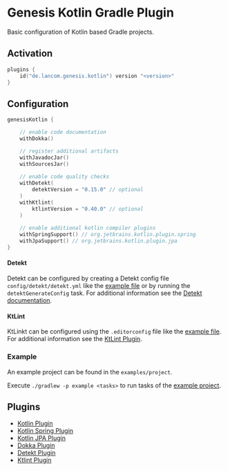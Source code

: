 # Genesis Kotlin Gradle Plugin

Basic configuration of Kotlin based Gradle projects. 

## Activation
```kotlin 
plugins {
    id("de.lancom.genesis.kotlin") version "<version>"
}
```

## Configuration
```kotlin 
genesisKotlin {

    // enable code documentation 
    withDokka()

    // register additional artifacts
    withJavadocJar() 
    withSourcesJar()
    
    // enable code quality checks
    withDetekt(
        detektVersion = "0.15.0" // optional
    )
    withKtlint(
        ktlintVersion = "0.40.0" // optional
    )
    
    // enable additional kotlin compiler plugins 
    withSpringSupport() // org.jetbrains.kotlin.plugin.spring
    withJpaSupport() // org.jetbrains.kotlin.plugin.jpa
}
```

#### Detekt
Detekt can be configured by creating a Detekt config file `config/detekt/detekt.yml` like
the [example file](example/config/detekt/detekt.yml) or by running the `detektGenerateConfig` task.
For additional information see the [Detekt documentation](https://arturbosch.github.io/detekt/configurations.html).

#### KtLint
KtLinkt can be configured using the `.editorconfig` file like the [example file](example/.editorconfig).
For additional information see the [KtLint Plugin](https://github.com/pinterest/ktlint#editorconfig).

### Example

An example project can be found in the `examples/project`. 

Execute `./gradlew -p example <tasks>` to run tasks of the [example project](./example).

## Plugins

- [Kotlin Plugin](https://kotlinlang.org/docs/reference/using-gradle.html)
- [Kotlin Spring Plugin](https://kotlinlang.org/docs/reference/compiler-plugins.html#spring-support)
- [Kotlin JPA Plugin](https://kotlinlang.org/docs/reference/compiler-plugins.html#jpa-support)
- [Dokka Plugin](https://github.com/Kotlin/dokka)
- [Detekt Plugin](https://detekt.github.io/detekt/)
- [Ktlint Plugin](https://github.com/JLLeitschuh/ktlint-gradle)
